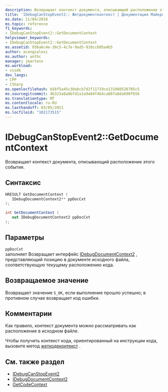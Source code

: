 ```yaml
---
description: Возвращает контекст документа, описывающий расположение этого события.
title: 'IDebugCanStopEvent2:: Жетдокументконтекст | Документация Майкрософт'
ms.date: 11/04/2016
ms.topic: reference
f1_keywords:
- IDebugCanStopEvent2::GetDocumentContext
helpviewer_keywords:
- IDebugCanStopEvent2::GetDocumentContext
ms.assetid: 936a6c4e-30c5-4c7e-9ad5-910cc605a4b5
author: acangialosi
ms.author: anthc
manager: jmartens
ms.workload:
- vssdk
dev_langs:
- CPP
- CSharp
ms.openlocfilehash: b58f5a45c30abcb7d1f11719ce131060526705c5
ms.sourcegitcommit: 4b323a8a8bfd1a1a9e84f4b4ca88fa8da690f656
ms.translationtype: MT
ms.contentlocale: ru-RU
ms.lasthandoff: 03/05/2021
ms.locfileid: "102173515"
---
```

# <a name="idebugcanstopevent2getdocumentcontext"></a>IDebugCanStopEvent2::GetDocumentContext
Возвращает контекст документа, описывающий расположение этого события.

## <a name="syntax"></a>Синтаксис

```cpp
HRESULT GetDocumentContext ( 
   IDebugDocumentContext2** ppDocCxt
);
```

```csharp
int GetDocumentContext ( 
   out IDebugDocumentContext2 ppDocCxt
);
```

## <a name="parameters"></a>Параметры
`ppDocCxt`\
заполняет Возвращает интерфейс [IDebugDocumentContext2](../../../extensibility/debugger/reference/idebugdocumentcontext2.md) , представляющий позицию в документе исходного файла, соответствующую текущему расположению кода.

## <a name="return-value"></a>Возвращаемое значение
 Возвращает значение `S_OK`, если выполнение прошло успешно; в противном случае возвращает код ошибки.

## <a name="remarks"></a>Комментарии
 Как правило, контекст документа можно рассматривать как расположение в исходном файле.

 Чтобы получить контекст кода, ориентированный на инструкции кода, вызовите метод [жеткодеконтекст](../../../extensibility/debugger/reference/idebugcanstopevent2-getcodecontext.md) .

## <a name="see-also"></a>См. также раздел
- [IDebugCanStopEvent2](../../../extensibility/debugger/reference/idebugcanstopevent2.md)
- [IDebugDocumentContext2](../../../extensibility/debugger/reference/idebugdocumentcontext2.md)
- [GetCodeContext](../../../extensibility/debugger/reference/idebugcanstopevent2-getcodecontext.md)
